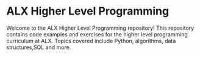 # ALX Higher Level Programming
Welcome to the ALX Higher Level Programming repository! This repository contains code examples and exercises for the higher level programming curriculum at ALX. Topics covered include Python, algorithms, data structures,SQL and more.
